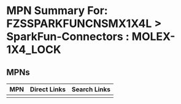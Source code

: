 



# MPN Summary For: FZSSPARKFUNCNSMX1X4L > SparkFun-Connectors : MOLEX-1X4_LOCK

## MPNs
  

|MPN|Direct Links|Search Links|
| :--- | :--- | :--- |
||||
